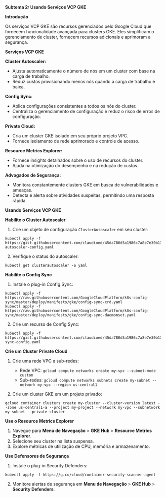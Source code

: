 **Subtema 2: Usando Serviços VCP GKE**

**Introdução**

Os serviços VCP GKE são recursos gerenciados pelo Google Cloud que fornecem funcionalidade avançada para clusters GKE. Eles simplificam o gerenciamento de cluster, fornecem recursos adicionais e aprimoram a segurança.

**Serviços VCP GKE**

**Cluster Autoscaler:**

* Ajusta automaticamente o número de nós em um cluster com base na carga de trabalho.
* Reduz custos provisionando menos nós quando a carga de trabalho é baixa.

**Config Sync:**

* Aplica configurações consistentes a todos os nós do cluster.
* Centraliza o gerenciamento de configuração e reduz o risco de erros de configuração.

**Private Cloud:**

* Cria um cluster GKE isolado em seu próprio projeto VPC.
* Fornece isolamento de rede aprimorado e controle de acesso.

**Resource Metrics Explorer:**

* Fornece insights detalhados sobre o uso de recursos do cluster.
* Ajuda na otimização do desempenho e na redução de custos.

**Advogados de Segurança:**

* Monitora constantemente clusters GKE em busca de vulnerabilidades e ameaças.
* Detecta e alerta sobre atividades suspeitas, permitindo uma resposta rápida.

**Usando Serviços VCP GKE**

**Habilite o Cluster Autoscaler**

1. Crie um objeto de configuração `ClusterAutoscaler` em seu cluster:
```
kubectl apply -f https://gist.githubusercontent.com/claudioed/45da780d5a1986c7a8e7e30b1343204d/raw/cluster-autoscaler-config.yaml
```

2. Verifique o status do autoscaler:
```
kubectl get clusterautoscaler -o yaml
```

**Habilite o Config Sync**

1. Instale o plug-in Config Sync:
```
kubectl apply -f https://raw.githubusercontent.com/GoogleCloudPlatform/k8s-config-sync/master/deploy/manifests/gke/config-sync-crd.yaml
kubectl apply -f https://raw.githubusercontent.com/GoogleCloudPlatform/k8s-config-sync/master/deploy/manifests/gke/config-sync-daemonset.yaml
```

2. Crie um recurso de Config Sync:
```
kubectl apply -f https://gist.githubusercontent.com/claudioed/45da780d5a1986c7a8e7e30b1343204d/raw/config-sync-config.yaml
```

**Crie um Cluster Private Cloud**

1. Crie uma rede VPC e sub-redes:
   - Rede VPC: `gcloud compute networks create my-vpc --subnet-mode custom`
   - Sub-redes: `gcloud compute networks subnets create my-subnet --network my-vpc --region us-central1`

2. Crie um cluster GKE em um projeto privado:
```
gcloud container clusters create my-cluster --cluster-version latest --zone us-central1-a --project my-project --network my-vpc --subnetwork my-subnet --private-cluster
```

**Use o Resource Metrics Explorer**

1. Navegue para **Menu de Navegação** > **GKE Hub** > **Resource Metrics Explorer**.
2. Selecione seu cluster na lista suspensa.
3. Explore métricas de utilização de CPU, memória e armazenamento.

**Use Defensores de Segurança**

1. Instale o plug-in Security Defenders:
```
kubectl apply -f https://g.co/cloud/container-security-scanner-agent
```

2. Monitore alertas de segurança em **Menu de Navegação** > **GKE Hub** > **Security Defenders**.